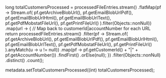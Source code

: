 long totalCustomersProcessed = processedFileEntries.stream()
        .flatMap(pf -> Stream.of(
                pf.getArchiveBlobUrl(),
                pf.getEmailBlobUrlPdf(),
                pf.getEmailBlobUrlHtml(),
                pf.getEmailBlobUrlText(),
                pf.getPdfMobstatFileUrl(),
                pf.getPrintFileUrl()
        ).filter(Objects::nonNull))
        .map(url -> { 
            // Map back to customerId|accountNumber for each URL
            return processedFileEntries.stream()
                .filter(pf -> Stream.of(
                        pf.getArchiveBlobUrl(),
                        pf.getEmailBlobUrlPdf(),
                        pf.getEmailBlobUrlHtml(),
                        pf.getEmailBlobUrlText(),
                        pf.getPdfMobstatFileUrl(),
                        pf.getPrintFileUrl()
                ).anyMatch(u -> u != null))
                .map(pf -> pf.getCustomerId() + "|" + pf.getAccountNumber())
                .findFirst()
                .orElse(null);
        })
        .filter(Objects::nonNull)
        .distinct()
        .count();

metadata.setTotalCustomersProcessed((int) totalCustomersProcessed);
